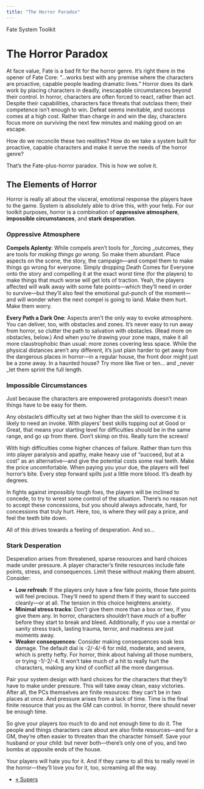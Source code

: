 ```yaml
---
title: "The Horror Paradox"
---
```

    
Fate System Toolkit

#  The Horror Paradox

At face value, Fate is a bad fit for the horror genre. It’s right there in the
opener of Fate Core: “…works best with any premise where the characters are
proactive, capable people leading dramatic lives.” Horror does its dark work
by placing characters in deadly, inescapable circumstances beyond their
control. In horror, characters are often forced to react, rather than act.
Despite their capabilities, characters face threats that outclass them; their
competence isn’t enough to win. Defeat seems inevitable, and success comes at
a high cost. Rather than charge in and win the day, characters focus more on
surviving the next few minutes and making good on an escape.

How do we reconcile these two realities? How do we take a system built for
proactive, capable characters and make it serve the needs of the horror genre?

That’s the Fate-plus-horror paradox. This is how we solve it.

## The Elements of Horror

Horror is really all about the visceral, emotional response the players have
to the game. System is absolutely able to drive this, with your help. For our
toolkit purposes, horror is a combination of **oppressive atmosphere**,
**impossible circumstances**, and **stark desperation**.

### Oppressive Atmosphere

**Compels Aplenty**: While compels aren’t tools for _forcing _outcomes, they are tools for _making things go wrong_. So make them abundant. Place aspects on the scene, the story, the campaign—and compel them to make things go wrong for everyone. Simply dropping <span class="aspect">Death Comes for Everyone</span> onto the story and compelling it at the exact worst time (for the players) to make things that much worse will get lots of traction. Yeah, the players affected will walk away with some fate points—which they’ll need in order to survive—but they’ll also feel the emotional gut-punch of the moment—and will wonder when the next compel is going to land. Make them hurt. Make them worry.

**Every Path a Dark One**: Aspects aren’t the only way to evoke atmosphere. You can deliver, too, with obstacles and zones. It’s never easy to run away from horror, so clutter the path to salvation with obstacles. (Read more on obstacles, below.) And when you’re drawing your zone maps, make it all more claustrophobic than usual: more zones covering less space. While the physical distances aren’t any different, it’s just plain harder to get away from the dangerous places in horror—in a regular house, the front door might just be a zone away. In a haunted house? Try more like five or ten… and _never _let them sprint the full length.

### Impossible Circumstances

Just because the characters are empowered protagonists doesn’t mean things
have to be easy for them.

Any obstacle’s difficulty set at two higher than the skill to overcome it is
likely to need an invoke. With players’ best skills topping out at Good or
Great, that means your starting level for difficulties should be in the same
range, and go up from there. Don’t skimp on this. Really turn the screws!

With high difficulties come higher chances of failure. Rather than turn this
into player paralysis and apathy, make heavy use of “succeed, but at a cost”
as an alternative—and give the potential costs some real teeth. Make the price
uncomfortable. When paying you your due, the players will feel horror’s bite.
Every step forward spills just a little more blood. It’s death by degrees.

In fights against impossibly tough foes, the players will be inclined to
concede, to try to wrest some control of the situation. There’s no reason not
to accept these concessions, but you should always advocate, hard, for
concessions that truly hurt. Here, too, is where they will pay a price, and
feel the teeth bite down.

All of this drives towards a feeling of desperation. And so…

### Stark Desperation

Desperation arises from threatened, sparse resources and hard choices made
under pressure. A player character’s finite resources include fate points,
stress, and consequences. Limit these without making them absent. Consider:

  * **Low refresh**: If the players only have a few fate points, those fate points will feel precious. They’ll need to spend them if they want to succeed cleanly—or at all. The tension in this choice heightens anxiety.
  * **Minimal stress tracks**: Don’t give them more than a box or two, if you give them any. In horror, characters shouldn’t have much of a buffer before they start to break and bleed. Additionally, if you use a mental or sanity stress track, lasting trauma, terror, and madness are just moments away.
  * **Weaker consequences**: Consider making consequences soak less damage. The default dial is -2/-4/-6 for mild, moderate, and severe, which is pretty hefty. For horror, think about halving all those numbers, or trying -1/-2/-4. It won’t take much of a hit to really hurt the characters, making any kind of conflict all the more dangerous.

Pair your system design with hard choices for the characters that they’ll have
to make under pressure. This will take away clean, easy victories. After all,
the PCs themselves are finite resources: they can’t be in two places at once.
And pressure arises from a lack of time. Time is the final finite resource
that you as the GM can control. In horror, there should never be enough time.

So give your players too much to do and not enough time to do it. The people
and things characters care about are also finite resources—and for a GM,
they’re often easier to threaten than the character himself. Save your husband
_or_ your child: but never both—there’s only one of you, and two bombs at
opposite ends of the house.

Your players will hate you for it. And if they came to all this to really
revel in the horror—they’ll love you for it, too, screaming all the way.

  * [« Supers](/fate-system-toolkit/supers)

